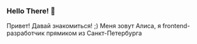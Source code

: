### Hello There! 👋

Привет! Давай знакомиться! ;)
Меня зовут Алиса, я frontend-разработчик прямиком из Санкт-Петербурга

